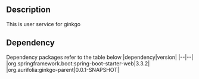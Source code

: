 ## Description

This is user service for ginkgo

## Dependency

Dependency packages refer to the table below
|dependency|version|
|--|--|
|org.springframework.boot:spring-boot-starter-web|3.3.2|
|org.aurifolia:ginkgo-parent|0.0.1-SNAPSHOT|
